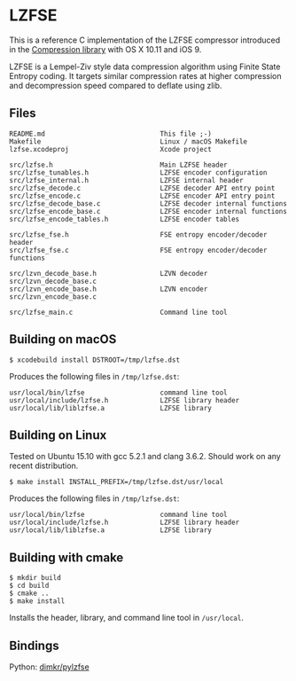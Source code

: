 LZFSE
=====

This is a reference C implementation of the LZFSE compressor introduced in the
[Compression library](https://developer.apple.com/documentation/compression/) with OS X 10.11 and iOS 9.

LZFSE is a Lempel-Ziv style data compression algorithm using Finite State Entropy coding.
It targets similar compression rates at higher compression and decompression speed compared to deflate using zlib.

Files
-----
    README.md                             This file ;-)
    Makefile                              Linux / macOS Makefile
    lzfse.xcodeproj                       Xcode project

    src/lzfse.h                           Main LZFSE header
    src/lzfse_tunables.h                  LZFSE encoder configuration
    src/lzfse_internal.h                  LZFSE internal header
    src/lzfse_decode.c                    LZFSE decoder API entry point
    src/lzfse_encode.c                    LZFSE encoder API entry point
    src/lzfse_decode_base.c               LZFSE decoder internal functions
    src/lzfse_encode_base.c               LZFSE encoder internal functions
    src/lzfse_encode_tables.h             LZFSE encoder tables
    
    src/lzfse_fse.h                       FSE entropy encoder/decoder header
    src/lzfse_fse.c                       FSE entropy encoder/decoder functions
    
    src/lzvn_decode_base.h                LZVN decoder
    src/lzvn_decode_base.c
    src/lzvn_encode_base.h                LZVN encoder
    src/lzvn_encode_base.c
    
    src/lzfse_main.c                      Command line tool

Building on macOS
----------------

    $ xcodebuild install DSTROOT=/tmp/lzfse.dst

Produces the following files in `/tmp/lzfse.dst`:

    usr/local/bin/lzfse                   command line tool
    usr/local/include/lzfse.h             LZFSE library header
    usr/local/lib/liblzfse.a              LZFSE library

Building on Linux
-----------------

Tested on Ubuntu 15.10 with gcc 5.2.1 and clang 3.6.2. Should work on any recent distribution.

    $ make install INSTALL_PREFIX=/tmp/lzfse.dst/usr/local

Produces the following files in `/tmp/lzfse.dst`:

    usr/local/bin/lzfse                   command line tool
    usr/local/include/lzfse.h             LZFSE library header
    usr/local/lib/liblzfse.a              LZFSE library

Building with cmake
-------------------

    $ mkdir build
    $ cd build
    $ cmake ..
    $ make install

Installs the header, library, and command line tool in `/usr/local`.

Bindings
--------

Python: [dimkr/pylzfse](https://github.com/dimkr/pylzfse)

